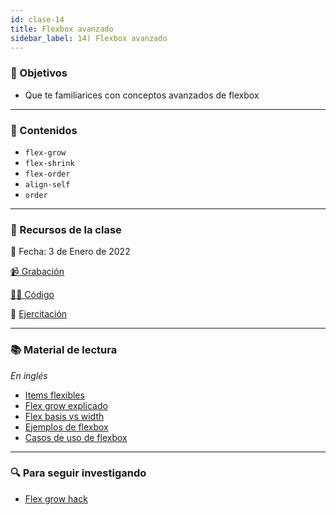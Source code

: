 ```yaml
---
id: clase-14
title: Flexbox avanzado
sidebar_label: 14) Flexbox avanzado
---
```


### 🏁 Objetivos

- Que te familiarices con conceptos avanzados de flexbox

---

### 📝 Contenidos

- `flex-grow`
- `flex-shrink`
- `flex-order`
- `align-self`
- `order`

---

### 🚀 Recursos de la clase

📆 Fecha: 3 de Enero de 2022

[📹 Grabación](https://us02web.zoom.us/rec/share/b8J-GrlAbF0do_QbqIhv3BcbQJpfQRDJEKnn2FJat3kMBlrsV6k7o0h7yc6lhNbV.uBOOSXlVtlEJ2WTQ?startTime=1641247583000)

[👩‍💻 Código](https://github.com/adrianmdp/12va-ada-frontend/tree/master/modulo-1/14%20-%20Repaso%20y%20Flexbox%20avanzado)

💪 [Ejercitación](https://github.com/Ada-IT/ejercicios-frontend/blob/master/modulo-2/ejercicios/19-flex-avanzado.md)

---

### 📚 Material de lectura

_En inglés_

- [Items flexibles](https://www.freecodecamp.org/news/even-more-about-how-flexbox-works-explained-in-big-colorful-animated-gifs-a5a74812b053/)
- [Flex grow explicado](https://css-tricks.com/flex-grow-is-weird/)
- [Flex basis vs width](https://gedd.ski/post/the-difference-between-width-and-flex-basis/)
- [Ejemplos de flexbox](https://www.freecodecamp.org/news/the-ultimate-guide-to-flexbox-learning-through-examples-8c90248d4676/)
- [Casos de uso de flexbox](https://ishadeed.com/article/flexbox-real-world-use-cases/)

---

### 🔍 Para seguir investigando

- [Flex grow hack](https://joren.co/flex-grow-9999-hack/)
